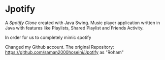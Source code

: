 # Jpotify
A *Spotify Clone* created with Java Swing.
Music player application written in Java with features like Playlists, Shared Playlist and Friends Activity.

In order for us to completely mimic spotify

Changed my Github account. The original Repository: https://github.com/saman2000hoseini/Jpotify as "Roham"
